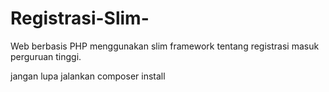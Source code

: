 # Registrasi-Slim-
Web berbasis PHP menggunakan slim framework tentang registrasi masuk perguruan tinggi.

jangan lupa jalankan composer install
